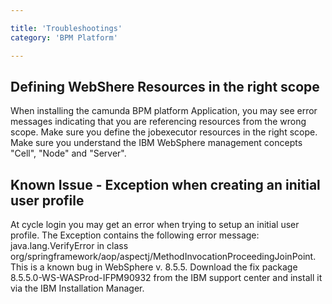 ```yaml
---

title: 'Troubleshootings'
category: 'BPM Platform'

---
```



## Defining WebShere Resources in the right scope

When installing the camunda BPM platform Application, you may see error messages indicating that you are referencing resources from the wrong scope. Make sure you define the jobexecutor resources in the right scope. Make sure you understand the IBM WebSphere management concepts "Cell", "Node" and "Server".

## Known Issue - Exception when creating an initial user profile

At cycle login you may get an error when trying to setup an initial user profile. The Exception contains the following error message: java.lang.VerifyError in class org/springframework/aop/aspectj/MethodInvocationProceedingJoinPoint. This is a known bug in WebSphere v. 8.5.5. Download the fix package 8.5.5.0-WS-WASProd-IFPM90932 from the IBM support center and install it via the IBM Installation Manager.